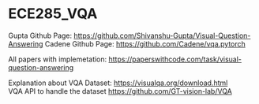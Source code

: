 # ECE285_VQA

Gupta Github Page: https://github.com/Shivanshu-Gupta/Visual-Question-Answering
Cadene Github Page: https://github.com/Cadene/vqa.pytorch

All papers with implemetation: https://paperswithcode.com/task/visual-question-answering

Explanation about VQA Dataset: https://visualqa.org/download.html   
VQA API to handle the dataset https://github.com/GT-vision-lab/VQA
